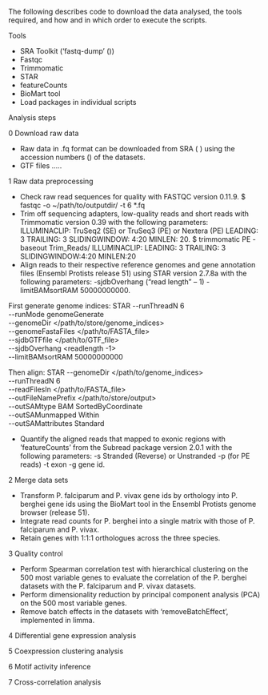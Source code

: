 The following describes code to download the data analysed, the tools required, and how and in which order to execute the scripts.

Tools
- SRA Toolkit (‘fastq-dump’ ())
- Fastqc
- Trimmomatic
- STAR
- featureCounts
- BioMart tool
- Load packages in individual scripts

Analysis steps

0 Download raw data
- Raw data in .fq format can be downloaded from SRA ( ) using the accession numbers () of the datasets.
- GTF files .....

1 Raw data preprocessing
- Check raw read sequences for quality with FASTQC version 0.11.9.
$ fastqc -o ~/path/to/outputdir/ -t 6 *.fq
- Trim off sequencing adapters, low-quality reads and short reads with Trimmomatic version 0.39 with the following parameters: ILLUMINACLIP: TruSeq2 (SE) or TruSeq3 (PE) or Nextera (PE) LEADING: 3 TRAILING: 3 SLIDINGWINDOW: 4:20 MINLEN: 20. 
$ trimmomatic PE <READ1> <READ2> -baseout Trim_Reads/<basename> ILLUMINACLIP:<FASTAadapterFILE> LEADING: 3 TRAILING: 3 SLIDINGWINDOW:4:20 MINLEN:20
- Align reads to their respective reference genomes and gene annotation files (Ensembl Protists release 51) using STAR version 2.7.8a with the following parameters: -sjdbOverhang (“read length” – 1) - limitBAMsortRAM 50000000000. 

First generate genome indices:
STAR --runThreadN 6 \
--runMode genomeGenerate \
--genomeDir </path/to/store/genome_indices> \
--genomeFastaFiles </path/to/FASTA_file> \
--sjdbGTFfile </path/to/GTF_file> \
--sjdbOverhang <readlength -1> \
--limitBAMsortRAM 50000000000

Then align:
STAR --genomeDir </path/to/genome_indices> \
--runThreadN 6 \
--readFilesIn </path/to/FASTA_file> \
--outFileNamePrefix </path/to/store/output> \
--outSAMtype BAM SortedByCoordinate \
--outSAMunmapped Within \
--outSAMattributes Standard 

- Quantify the aligned reads that mapped to exonic regions with ’featureCounts’ from the Subread package version 2.0.1 with the following parameters: -s Stranded (Reverse) or Unstranded -p (for PE reads) -t exon -g gene id.


2 Merge data sets
- Transform P. falciparum and P. vivax gene ids by orthology into P. berghei gene ids using the BioMart tool in the Ensembl Protists genome browser (release 51).
- Integrate read counts for P. berghei into a single matrix with those of P. falciparum and P. vivax. 
- Retain genes with 1:1:1 orthologues across the three species.

3 Quality control
- Perform Spearman correlation test with hierarchical clustering on the 500 most variable genes to evaluate the correlation of the P. berghei datasets with the P. falciparum and P. vivax datasets. 
- Perform dimensionality reduction by principal component analysis (PCA) on the 500 most variable genes. 
- Remove batch effects in the datasets with ‘removeBatchEffect’, implemented in limma.

4 Differential gene expression analysis 

5 Coexpression clustering analysis

6 Motif activity inference

7 Cross-correlation analysis







